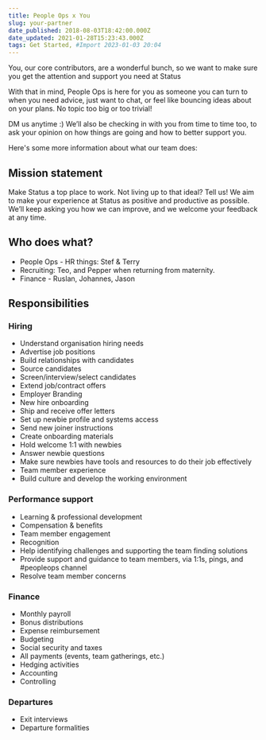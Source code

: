 ```yaml
---
title: People Ops x You
slug: your-partner
date_published: 2018-08-03T18:42:00.000Z
date_updated: 2021-01-28T15:23:43.000Z
tags: Get Started, #Import 2023-01-03 20:04
---
```


You, our core contributors, are a wonderful bunch, so we want to make sure you get the attention and support you need at Status

With that in mind, People Ops is here for you as someone you can turn to when you need advice, just want to chat, or feel like bouncing ideas about on your plans. No topic too big or too trivial!

DM us anytime :) We’ll also be checking in with you from time to time too, to ask your opinion on how things are going and how to better support you.

Here's some more information about what our team does:

## Mission statement

Make Status a top place to work. Not living up to that ideal? Tell us! We aim to make your experience at Status as positive and productive as possible. We’ll keep asking you how we can improve, and we welcome your feedback at any time.

## Who does what?

- People Ops - HR things: Stef & Terry
- Recruiting: Teo, and Pepper when returning from maternity.
- Finance - Ruslan, Johannes, Jason

## Responsibilities

### Hiring

- Understand organisation hiring needs
- Advertise job positions
- Build relationships with candidates
- Source candidates
- Screen/interview/select candidates
- Extend job/contract offers
- Employer Branding
- New hire onboarding
- Ship and receive offer letters
- Set up newbie profile and systems access
- Send new joiner instructions
- Create onboarding materials
- Hold welcome 1:1 with newbies
- Answer newbie questions
- Make sure newbies have tools and resources to do their job effectively
- Team member experience
- Build culture and develop the working environment

### Performance support

- Learning & professional development
- Compensation & benefits
- Team member engagement
- Recognition
- Help identifying challenges and supporting the team finding solutions
- Provide support and guidance to team members, via 1:1s, pings, and #peopleops channel
- Resolve team member concerns

### Finance

- Monthly payroll
- Bonus distributions
- Expense reimbursement
- Budgeting
- Social security and taxes
- All payments (events, team gatherings, etc.)
- Hedging activities
- Accounting
- Controlling

### Departures

- Exit interviews
- Departure formalities
